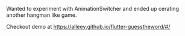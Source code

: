 
Wanted to experiment with AnimationSwitcher and ended up cerating another hangman like game.

Checkout demo at https://alleey.github.io/flutter-guesstheword/#/
